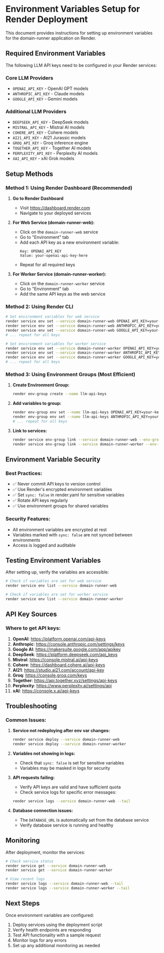 # Environment Variables Setup for Render Deployment

This document provides instructions for setting up environment variables for the domain-runner application on Render.

## Required Environment Variables

The following LLM API keys need to be configured in your Render services:

### Core LLM Providers
- `OPENAI_API_KEY` - OpenAI GPT models
- `ANTHROPIC_API_KEY` - Claude models
- `GOOGLE_API_KEY` - Gemini models

### Additional LLM Providers
- `DEEPSEEK_API_KEY` - DeepSeek models
- `MISTRAL_API_KEY` - Mistral AI models
- `COHERE_API_KEY` - Cohere models
- `AI21_API_KEY` - AI21 Jurassic models
- `GROQ_API_KEY` - Groq inference engine
- `TOGETHER_API_KEY` - Together AI models
- `PERPLEXITY_API_KEY` - Perplexity AI models
- `XAI_API_KEY` - xAI Grok models

## Setup Methods

### Method 1: Using Render Dashboard (Recommended)

1. **Go to Render Dashboard**
   - Visit https://dashboard.render.com
   - Navigate to your deployed services

2. **For Web Service (domain-runner-web):**
   - Click on the `domain-runner-web` service
   - Go to "Environment" tab
   - Add each API key as a new environment variable:
     ```
     Key: OPENAI_API_KEY
     Value: your-openai-api-key-here
     ```
   - Repeat for all required keys

3. **For Worker Service (domain-runner-worker):**
   - Click on the `domain-runner-worker` service
   - Go to "Environment" tab
   - Add the same API keys as the web service

### Method 2: Using Render CLI

```bash
# Set environment variables for web service
render service env set --service domain-runner-web OPENAI_API_KEY=your-key-here
render service env set --service domain-runner-web ANTHROPIC_API_KEY=your-key-here
render service env set --service domain-runner-web GOOGLE_API_KEY=your-key-here
# ... repeat for all keys

# Set environment variables for worker service
render service env set --service domain-runner-worker OPENAI_API_KEY=your-key-here
render service env set --service domain-runner-worker ANTHROPIC_API_KEY=your-key-here
render service env set --service domain-runner-worker GOOGLE_API_KEY=your-key-here
# ... repeat for all keys
```

### Method 3: Using Environment Groups (Most Efficient)

1. **Create Environment Group:**
   ```bash
   render env-group create --name llm-api-keys
   ```

2. **Add variables to group:**
   ```bash
   render env-group env set --name llm-api-keys OPENAI_API_KEY=your-key-here
   render env-group env set --name llm-api-keys ANTHROPIC_API_KEY=your-key-here
   # ... repeat for all keys
   ```

3. **Link to services:**
   ```bash
   render service env-group link --service domain-runner-web --env-group llm-api-keys
   render service env-group link --service domain-runner-worker --env-group llm-api-keys
   ```

## Environment Variable Security

### Best Practices:
- ✅ Never commit API keys to version control
- ✅ Use Render's encrypted environment variables
- ✅ Set `sync: false` in render.yaml for sensitive variables
- ✅ Rotate API keys regularly
- ✅ Use environment groups for shared variables

### Security Features:
- All environment variables are encrypted at rest
- Variables marked with `sync: false` are not synced between environments
- Access is logged and auditable

## Testing Environment Variables

After setting up, verify the variables are accessible:

```bash
# Check if variables are set for web service
render service env list --service domain-runner-web

# Check if variables are set for worker service
render service env list --service domain-runner-worker
```

## API Key Sources

### Where to get API keys:

1. **OpenAI**: https://platform.openai.com/api-keys
2. **Anthropic**: https://console.anthropic.com/settings/keys
3. **Google AI**: https://makersuite.google.com/app/apikey
4. **DeepSeek**: https://platform.deepseek.com/api_keys
5. **Mistral**: https://console.mistral.ai/api-keys
6. **Cohere**: https://dashboard.cohere.ai/api-keys
7. **AI21**: https://studio.ai21.com/account/api-key
8. **Groq**: https://console.groq.com/keys
9. **Together**: https://api.together.xyz/settings/api-keys
10. **Perplexity**: https://www.perplexity.ai/settings/api
11. **xAI**: https://console.x.ai/api-keys

## Troubleshooting

### Common Issues:

1. **Service not redeploying after env var changes:**
   ```bash
   render service deploy --service domain-runner-web
   render service deploy --service domain-runner-worker
   ```

2. **Variables not showing in logs:**
   - Check that `sync: false` is set for sensitive variables
   - Variables may be masked in logs for security

3. **API requests failing:**
   - Verify API keys are valid and have sufficient quota
   - Check service logs for specific error messages:
   ```bash
   render service logs --service domain-runner-web --tail
   ```

4. **Database connection issues:**
   - The `DATABASE_URL` is automatically set from the database service
   - Verify database service is running and healthy

## Monitoring

After deployment, monitor the services:

```bash
# Check service status
render service get --service domain-runner-web
render service get --service domain-runner-worker

# View recent logs
render service logs --service domain-runner-web --tail
render service logs --service domain-runner-worker --tail
```

## Next Steps

Once environment variables are configured:

1. Deploy services using the deployment script
2. Verify health endpoints are responding
3. Test API functionality with a sample request
4. Monitor logs for any errors
5. Set up any additional monitoring as needed